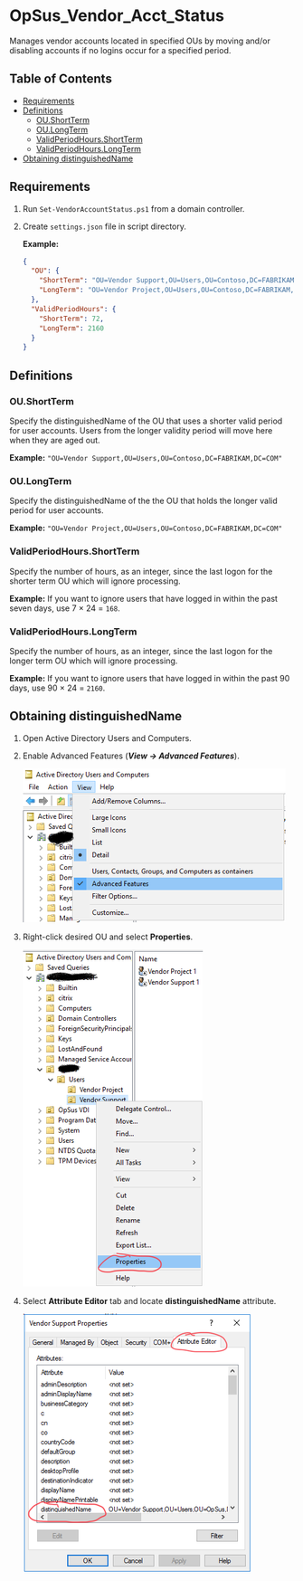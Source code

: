 # OpSus_Vendor_Acct_Status

Manages vendor accounts located in specified OUs by moving and/or disabling accounts if no logins occur for a specified period.

## Table of Contents

- [Requirements](#requirements)
- [Definitions](#definitions)
  - [OU.ShortTerm](#oushortterm)
  - [OU.LongTerm](#oulongterm)
  - [ValidPeriodHours.ShortTerm](#validperiodhoursshortterm)
  - [ValidPeriodHours.LongTerm](#validperiodhourslongterm)
- [Obtaining distinguishedName](#obtaining-distinguishedname)

## Requirements

1. Run `Set-VendorAccountStatus.ps1` from a domain controller.
2. Create `settings.json` file in script directory.

   **Example:**

   ```json
   {
     "OU": {
       "ShortTerm": "OU=Vendor Support,OU=Users,OU=Contoso,DC=FABRIKAM,DC=COM",
       "LongTerm": "OU=Vendor Project,OU=Users,OU=Contoso,DC=FABRIKAM,DC=COM"
     },
     "ValidPeriodHours": {
       "ShortTerm": 72,
       "LongTerm": 2160
     }
   }
   ```

## Definitions

### OU.ShortTerm

Specify the distinguishedName of the OU that uses a shorter valid period for user accounts. Users from the longer validity period will move here when they are aged out.

**Example:** `"OU=Vendor Support,OU=Users,OU=Contoso,DC=FABRIKAM,DC=COM"`

### OU.LongTerm

Specify the distinguishedName of the the OU that holds the longer valid period for user accounts.

**Example:** `"OU=Vendor Project,OU=Users,OU=Contoso,DC=FABRIKAM,DC=COM"`

### ValidPeriodHours.ShortTerm

Specify the number of hours, as an integer, since the last logon for the shorter term OU which will ignore processing.

**Example:** If you want to ignore users that have logged in within the past seven days, use 7 × 24 = `168`.

### ValidPeriodHours.LongTerm

Specify the number of hours, as an integer, since the last logon for the longer term OU which will ignore processing.

**Example:** If you want to ignore users that have logged in within the past 90 days, use 90 × 24 = `2160`.

## Obtaining distinguishedName

1. Open Active Directory Users and Computers.
2. Enable Advanced Features (**_View &rarr; Advanced Features_**).

   ![View -> Advanced Features](/assets/images/ADUC_AdvFeatures.png)

3. Right-click desired OU and select **Properties**.

   ![Right-click -> Properties](/assets/images/OU_Properties.png)

4. Select **Attribute Editor** tab and locate **distinguishedName** attribute.

   ![distinguishedName under Attribute Editor tab](/assets/images/distinguishedName.png)
